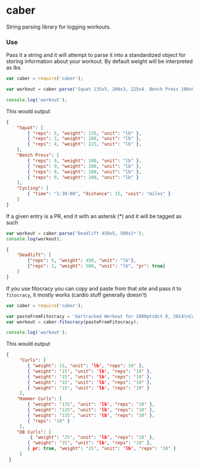 # caber

String parsing library for logging workouts.


### Use

Pass it a string and it will attempt to parse it into a standardized
object for storing information about your workout.  By default weight
will be interpreted as lbs


```javascript
var caber = require('caber');

var workout = caber.parse('Squat 135x5, 200x3, 225x4. Bench Press 100x9x4 Cycling 1:30:00 15 miles');

console.log('workout');
```

This would output

```json
{
    "Squat": [
        { "reps": 5, "weight": 135, "unit": "lb" },
        { "reps": 3, "weight": 200, "unit": "lb" },
        { "reps": 4, "weight": 225, "unit": "lb" },
    ],
    "Bench Press": [
        { "reps": 9, "weight": 100, "unit": "lb" },
        { "reps": 9, "weight": 100, "unit": "lb" },
        { "reps": 9, "weight": 100, "unit": "lb" },
        { "reps": 9, "weight": 100, "unit": "lb" }
    ],
    "Cycling": [
        { "time": "1:30:00", "distance": 15, "unit": "miles" }
    ]
}
```

If a given entry is a PR, end it with an astersk (\*) and it will be
tagged as such

```javascript
var workout = caber.parse('Deadlift 450x5, 500x1*');
console.log(workout);
```

```json
{
    "Deadlift": [
        {"reps": 5, "weight": 450, "unit": "lb"},
        {"reps": 1, "weight": 500, "unit": "lb", "pr": true}
    ]
}
```


If you use fitocracy you can copy and paste from that site and pass it
to `fitocracy`, it mostly works (cardio stuff generally doesn't)

```javascript
var caber = require('caber');

var pasteFromFitocracy = 'Gartracked Workout for 1000ptsOct 9, 2014\nCurls\n15 lb x 10 reps 11\n15 lb x 10 reps 11\n15 lb x 10 reps 11\n15 lb x 10 reps 11\n15 lb x 10 reps 11\nHammer Curls\n135 lb x 10 reps 25\n135 lb x 10 reps 25\n135 lb x 10 reps 25\n135lb x 10 reps 25\nDB Curls\n25 lb x 10 reps 57\n25 lb x 10 reps 57\n25 lb x 10 reps (PR) 57';
var workout = caber.fitocracy(pasteFromFitocracy);

console.log('workout');
```

This would output

```json
{
     "Curls": [
        { "weight": 15, "unit": 'lb', "reps": 10' },
        { "weight": '15', "unit": 'lb', "reps": '10' },
        { "weight": '15', "unit": 'lb', "reps": '10' },
        { "weight": '15', "unit": 'lb', "reps": '10' },
        { "weight": '15', "unit": 'lb', "reps": '10' }
     ],
    "Hammer Curls": [
        { "weight": '135', "unit": 'lb', "reps": '10' },
        { "weight": '135', "unit": 'lb', "reps": '10' },
        { "weight": '135', "unit": 'lb', "reps": '10' },
        { "reps": '10' }
     ],
    "DB Curls": [
         { "weight": '25', "unit": 'lb', "reps": '10' },
        { "weight": '25', "unit": 'lb', "reps": '10' },
        { pr: true, "weight": '25', "unit": 'lb', "reps": '10' }
     ]
 }
```
